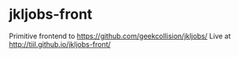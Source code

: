 jkljobs-front
=============

Primitive frontend to https://github.com/geekcollision/jkljobs/
Live at http://tiil.github.io/jkljobs-front/
